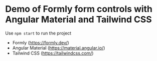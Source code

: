 # Demo of Formly form controls with Angular Material and Tailwind CSS

Use `npm start` to run the project

- Formly (https://formly.dev/)
- Angular Material (https://material.angular.io/)
- Tailwind CSS (https://tailwindcss.com/)
